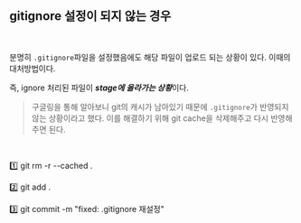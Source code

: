 ## gitignore 설정이 되지 않는 경우

<br>

 분명히 `.gitignore`파일을 설정했음에도 해당 파일이 업로드 되는 상황이 있다. 이때의 대처방법이다.

 즉, ignore 처리된 파일이 ***stage에 올라가는 상황***이다.

>  구글링을 통해 알아보니 git의 캐시가 남아있기 때문에 `.gitignore`가 반영되지 않는 상황이라고 했다. 이를 해결하기 위해 git cache을 삭제해주고 다시 반영해주면 된다.

<br>

1️⃣ git rm -r --cached .

2️⃣ git add .

3️⃣ git commit -m "fixed: .gitignore 재설정"

